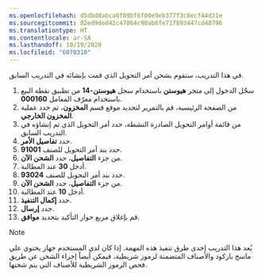 ```yaml
---
ms.openlocfilehash: d5dbddabca0f89bf6f00e9eb377f3c8ecf44d31e
ms.sourcegitcommit: 82ed9ded42c47064c90ab6fe717893447cd48796
ms.translationtype: HT
ms.contentlocale: ar-SA
ms.lasthandoff: 10/19/2020
ms.locfileid: "6070310"
---
```

في هذا التدريب، ستقوم بشحن أمر التحويل الذي قمت بإنشائه في التدريب السابق. 

1. سجّل الدخول إلى متجر **هيوستن** باستخدام سجل **هيوستن-14** من تطبيق نقطة البيع باستخدام معرّف المعامل **000160**.
2. من الصفحة الرئيسية، قم بالتمرير لتحديد موقع قسم **المخزون**، ثم حدد عملية **المخزون الخارجي**.
3. من قائمة أوامر التحويل الصادرة النشطة، حدد أمر التحويل الذي تم إنشاؤه في التدريب السابق.
4. حدد **تفاصيل الأمر**.
5. حدد بند أمر التحويل للصنف **91001**.
6. من جزء **التفاصيل**، حدد **الشحن الآن**.
7. أدخل **30** عند المطالبة.
8. حدد بند أمر التحويل للصنف **93024**.
9. من جزء **التفاصيل**، حدد **الشحن الآن**.
10. أدخل **10** عند المطالبة.
11. حدد **إكمال التنفيذ**.
12. حدد **إرسال**.
13. قم بإغلاق مربع حوار التأكيد بتحديد **موافق**.

> [!NOTE]
> يُعد هذا التدريب إحدى طرق تنفيذ هذه المهمة. إذا كان لدي المستخدم جهاز يحتوي علي ماسح باركود والأصناف المتضمنة لرموز شريطية، فيمكن أيضاً إجراء الشحن عن طريق فحص الرموز الشريطية للأصناف التي يتم شحنها.

